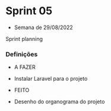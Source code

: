 # Sprint 05
 - Semana de 29/08/2022

Sprint planning

 ### Definições

* A FAZER

- Instalar Laravel para o projeto

* FEITO

- Desenho do organograma do projeto



